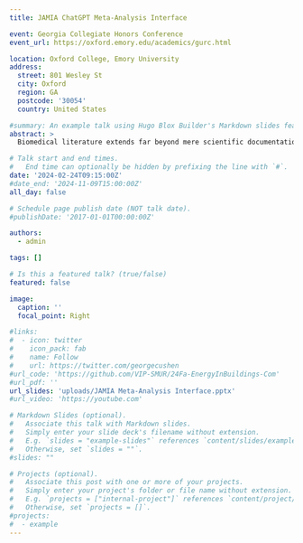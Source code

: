 ```yaml
---
title: JAMIA ChatGPT Meta-Analysis Interface

event: Georgia Collegiate Honors Conference
event_url: https://oxford.emory.edu/academics/gurc.html

location: Oxford College, Emory University
address:
  street: 801 Wesley St
  city: Oxford
  region: GA
  postcode: '30054'
  country: United States

#summary: An example talk using Hugo Blox Builder's Markdown slides feature.
abstract: >
  Biomedical literature extends far beyond mere scientific documentation. It serves as a powerful tool for research exploration and optimizing clinical practice. This research is propelled by two core imperatives: advancing therapeutic efficacy in numerous cancer types through drug repurposing and fortifying pharmacovigilance practices to ensure patient safety. This web interface leverages the capabilities of natural language processing to enhance and automate research inquiry on biomedical literature, specifically focusing on the application of AI-assisted meta-analysis in the realm of clinical literature. Quantitative meta-analysis of clinical studies forms the gold standard for establishing clinical guidelines and best practices by calculating an aggregate effect size from a collection of smaller cohorts.  Meta-analysis begins with a specific research question and then extracts study-specific data elements to form a large, synthetic statistical cohort. Currently, the process of selecting research articles and extracting relevant data is done manually, taking a year on average for each clinical meta-analysis. Additionally, existing Large Language Models (LLMs) are prone to "hallucinations," generating inaccurate and misleading information that challenges the reliability of data analysis. Our solution offers a Human-in-the-Loop (HITL) system where AI assumes the bulk of labor-intensive tasks, effectively addressing both concerns. We empower clinicians throughout their research journey, from formulating research queries to screening citations and finally presenting information via an intuitive interface. This interface dynamically locates relevant papers, extracts key information, and allows for the customization of filters and columns, offering clinicians the flexibility to tailor their research. This approach not only streamlines the selection process for research articles but also mitigates the inaccuracies prevalent in LLMs, ensuring the reliability of synthesized information. This significantly reduces the requirement for expensive skilled labor especially in preliminary research, leading to substantial time and resource savings.

# Talk start and end times.
#   End time can optionally be hidden by prefixing the line with `#`.
date: '2024-02-24T09:15:00Z'
#date_end: '2024-11-09T15:00:00Z'
all_day: false

# Schedule page publish date (NOT talk date).
#publishDate: '2017-01-01T00:00:00Z'

authors:
  - admin

tags: []

# Is this a featured talk? (true/false)
featured: false

image:
  caption: ''
  focal_point: Right

#links:
#  - icon: twitter
#    icon_pack: fab
#    name: Follow
#    url: https://twitter.com/georgecushen
#url_code: 'https://github.com/VIP-SMUR/24Fa-EnergyInBuildings-Com'
#url_pdf: ''
url_slides: 'uploads/JAMIA Meta-Analysis Interface.pptx'
#url_video: 'https://youtube.com'

# Markdown Slides (optional).
#   Associate this talk with Markdown slides.
#   Simply enter your slide deck's filename without extension.
#   E.g. `slides = "example-slides"` references `content/slides/example-slides.md`.
#   Otherwise, set `slides = ""`.
#slides: ""

# Projects (optional).
#   Associate this post with one or more of your projects.
#   Simply enter your project's folder or file name without extension.
#   E.g. `projects = ["internal-project"]` references `content/project/deep-learning/index.md`.
#   Otherwise, set `projects = []`.
#projects:
#  - example
---
```

